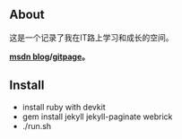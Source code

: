 ## About
这是一个记录了我在IT路上学习和成长的空间。

**[msdn blog](https://blog.csdn.net/weixin_45866432)/[gitpage](http://nextstart.online)。**

## Install

- install ruby with devkit
- gem install jekyll jekyll-paginate webrick
- ./run.sh